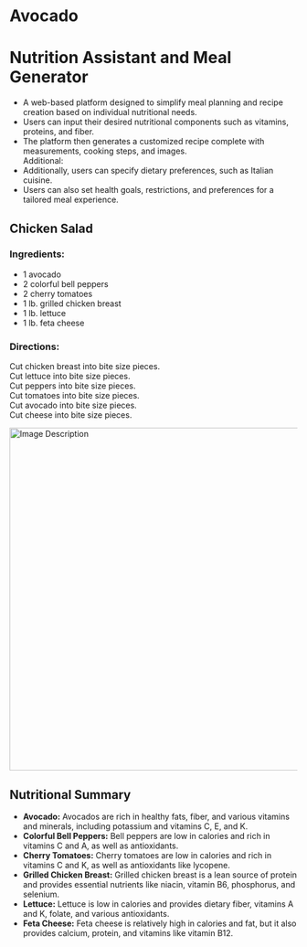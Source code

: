 # Avocado
<h1>Nutrition Assistant and Meal Generator</h1>
<ul>
  <li>A web-based platform designed to simplify meal planning and recipe creation based on individual nutritional needs.</li>
  <li>Users can input their desired nutritional components such as vitamins, proteins, and fiber.</li>
  <li>The platform then generates a customized recipe complete with measurements, cooking steps, and images.</li>
  Additional:
  <li>Additionally, users can specify dietary preferences, such as Italian cuisine.</li>
  <li>Users can also set health goals, restrictions, and preferences for a tailored meal experience.</li>
</ul>

<h2>Chicken Salad</h2>

<h3>Ingredients:</h3>
<ul>
    <li>1 avocado</li>
    <li>2 colorful bell peppers</li>
    <li>2 cherry tomatoes</li>
    <li>1 lb. grilled chicken breast</li>
    <li>1 lb. lettuce</li>
    <li>1 lb. feta cheese</li>
</ul>

<h3>Directions:</h3>
<p>
    Cut chicken breast into bite size pieces. <br>
    Cut lettuce into bite size pieces. <br>
    Cut peppers into bite size pieces. <br>
    Cut tomatoes into bite size pieces. <br>
    Cut avocado into bite size pieces. <br>
    Cut cheese into bite size pieces.
</p>


<img src="https://github.com/MadsAlk/Avocado/assets/86879749/2d8c3fd2-246d-4351-bb11-9778119e7af3" alt="Image Description" width="600" height="600">


<h2>Nutritional Summary</h2>

<ul>
    <li><strong>Avocado:</strong> Avocados are rich in healthy fats, fiber, and various vitamins and minerals, including potassium and vitamins C, E, and K.</li>
    <li><strong>Colorful Bell Peppers:</strong> Bell peppers are low in calories and rich in vitamins C and A, as well as antioxidants.</li>
    <li><strong>Cherry Tomatoes:</strong> Cherry tomatoes are low in calories and rich in vitamins C and K, as well as antioxidants like lycopene.</li>
    <li><strong>Grilled Chicken Breast:</strong> Grilled chicken breast is a lean source of protein and provides essential nutrients like niacin, vitamin B6, phosphorus, and selenium.</li>
    <li><strong>Lettuce:</strong> Lettuce is low in calories and provides dietary fiber, vitamins A and K, folate, and various antioxidants.</li>
    <li><strong>Feta Cheese:</strong> Feta cheese is relatively high in calories and fat, but it also provides calcium, protein, and vitamins like vitamin B12.</li>
</ul>

